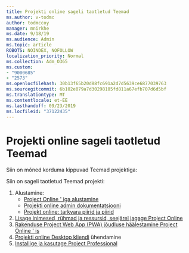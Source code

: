```yaml
---
title: Projekti online sageli taotletud Teemad
ms.author: v-todmc
author: todmccoy
manager: mnirkhe
ms.date: 9/18/19
ms.audience: Admin
ms.topic: article
ROBOTS: NOINDEX, NOFOLLOW
localization_priority: Normal
ms.collection: Adm_O365
ms.custom:
- "9000685"
- "2573"
ms.openlocfilehash: 30b13f65b20d88fc691a2d7d5639ce6877039763
ms.sourcegitcommit: 6b102e079a7d30298105fd811a67efb707d6d5bf
ms.translationtype: MT
ms.contentlocale: et-EE
ms.lasthandoff: 09/23/2019
ms.locfileid: "37122435"
---
```

# <a name="project-online-frequently-requested-topics"></a>Projekti online sageli taotletud Teemad

Siin on mõned korduma kippuvad Teemad projektiga:

Siin on sageli taotletud Teemad projekti:
1.  Alustamine: 
    -   [Project Online ' iga alustamine](https://docs.microsoft.comProjectOnline/get-started-with-project-online) 
    -   [Projekti online admin dokumentatsiooni](https://docs.microsoft.com/projectonline/project-online) 
    -   [Projekt online: tarkvara piirid ja piirid](https://docs.microsoft.com/ProjectOnline/project-online-software-boundaries-and-limits) 
2.  [Lisage inimesed, rühmad ja ressursid, seejärel jagage Project Online](https://docs.microsoft.com/projectonline/step-2-add-people-to-project-online) 
3.  [Rakenduse Project Web App (PWA) jõudluse häälestamine Project Online ' is](https://docs.microsoft.com/projectonline/tune-project-online-performance)
4.  [Projekti online Desktop kliendi](https://docs.microsoft.com/projectonline/connect-to-project-online-with-the-project-online-desktop-client) ühendamine 
5.  [Installige ja kasutage Project Professional](https://support.office.com/article/install-project-7059249b-d9fe-4d61-ab96-5c5bf435f281?ui=en-US&rs=en-US&ad=US) 
